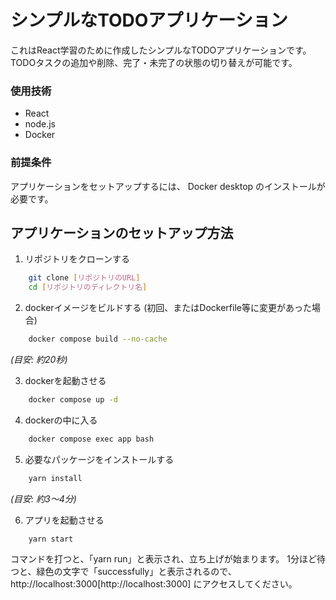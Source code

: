 # シンプルなTODOアプリケーション

これはReact学習のために作成したシンプルなTODOアプリケーションです。
TODOタスクの追加や削除、完了・未完了の状態の切り替えが可能です。


### 使用技術
* React
* node.js
* Docker

### 前提条件
アプリケーションをセットアップするには、
Docker desktop のインストールが必要です。


## アプリケーションのセットアップ方法

1. リポジトリをクローンする
```bash
    git clone [リポジトリのURL]
    cd [リポジトリのディレクトリ名]
```

2. dockerイメージをビルドする (初回、またはDockerfile等に変更があった場合)
```bash
    docker compose build --no-cache
```
*(目安: 約20秒)*

3. dockerを起動させる
```bash
    docker compose up -d
```


4. dockerの中に入る
```bash
    docker compose exec app bash
```

5. 必要なパッケージをインストールする
```bash
    yarn install
```
*(目安: 約3～4分)*

6. アプリを起動させる
```bash
    yarn start
```
コマンドを打つと、「yarn run」と表示され、立ち上げが始まります。
1分ほど待つと、緑色の文字で「successfully」と表示されるので、
http://localhost:3000[http://localhost:3000] にアクセスしてください。
